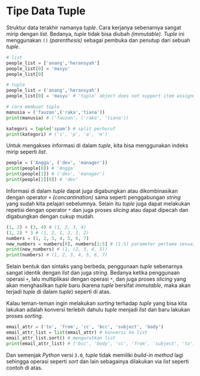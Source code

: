 # Tipe Data Tuple

Struktur data terakhir namanya *tuple*. Cara kerjanya sebenarnya sangat mirip dengan *list*. Bedanya, *tuple* tidak bisa diubah *(immutable)*. *Tuple* ini menggunakan `()` *(parenthesis)* sebagai pembuka dan penutup dari sebuah *tuple*.

```py
# list
people_list = ['anang','heransyah']
people_list[0] = 'masyu'
people_list[0]

# tuple
people_list = ('anang','heransyah')
people_list[0] = 'masyu' # 'tuple' object does not support item assignment

# cara membuat tuple
manusia = ('fauzan',('raka','tiana'))
print(manusia) # ('fauzan', ('raka', 'tiana'))

kategori = tuple('spam') # split perhuruf
print(kategori) # ('s', 'p', 'a', 'm')
```

Untuk mengakses informasi di dalam *tuple*, kita bisa menggunakan indeks mirip seperti *list*.

```py
people = ('Angga', ('dev', 'manager'))
print(people[0]) # 'Angga'
print(people[1]) # ('dev', 'manager')
print(people[1][0]) # 'dev'
```

Informasi di dalam *tuple* dapat juga digabungkan atau dikombinasikan dengan operator `+` *(concantination)* sama seperti penggabungan *string* yang sudah kita pelajari sebelumnya. Selain itu *tuple* juga dapat melakukan repetisi dengan operator `*` dan juga proses *slicing* atau dapat dipecah dan digabungkan dengan cukup mudah.

```py
(1, 2) + (3, 4) # (1, 2, 3, 4)
(1, 2) * 3 # (1, 2, 1, 2, 1, 2)
numbers = (1, 2, 3, 4, 5, 6, 7)
new_numbers = numbers[0], numbers[1:5] # [1:5] parameter pertama sesuai indeks, parameter ke dua sebelum indeks
print(new_numbers) # (1, (2, 3, 4, 5))
print(numbers) # (1, 2, 3, 4, 5, 6, 7)
```

Selain bentuk dan sintaks yang berbeda, penggunaan *tuple* sebenarnya sangat identik dengan *list* dan juga *string*. Bedanya ketika penggunaan operasi `+`, lalu multiplikasi dengan operasi `*`, dan juga proses *slicing* yang akan menghasilkan *tuple* baru (karena *tuple* bersifat *immutable*, maka akan terjadi *tuple* di dalam *tuple*) seperti di atas.

Kalau teman-teman ingin melakukan *sorting* terhadap *tuple* yang bisa kita lakukan adalah konversi terlebih dahulu *tuple* menjadi *list* dan baru lakukan proses *sorting*.

```py
email_attr = ('to', 'from', 'cc', 'bcc', 'subject', 'body')
email_attr_list = list(email_attr) # konversi ke list
email_attr_list.sort() # mengurutkan list
print(email_attr_list) # ['bcc', 'body', 'cc', 'from', 'subject', 'to']
```

Dan semenjak *Python* versi `3.0`, *tuple* tidak memiliki *build-in method* lagi sehingga operasi seperti *sort* dan lain sebagainya dilakukan via *list* seperti contoh di atas.
